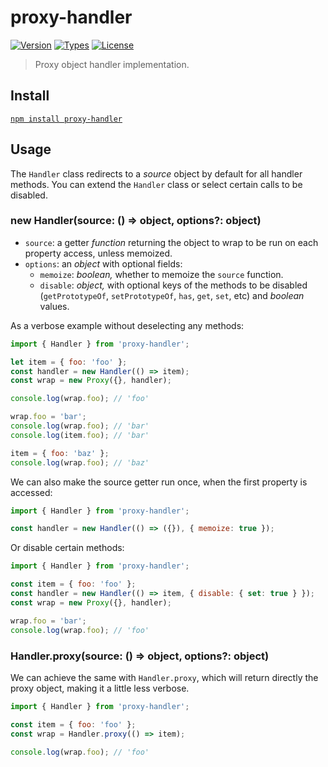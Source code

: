 # proxy-handler

[![Version](https://img.shields.io/npm/v/proxy-handler.svg)](https://www.npmjs.com/package/proxy-handler)
[![Types](https://img.shields.io/npm/types/proxy-handler.svg)](https://www.npmjs.com/package/proxy-handler)
[![License](https://img.shields.io/github/license/rafamel/proxy-handler.svg)](https://github.com/rafamel/proxy-handler/blob/master/LICENSE)

> Proxy object handler implementation.

## Install

[`npm install proxy-handler`](https://www.npmjs.com/package/proxy-handler)

## Usage

The `Handler` class redirects to a *source* object by default for all handler methods. You can extend the `Handler` class or select certain calls to be disabled.

### new Handler(source: () => object, options?: object)

* `source`: a getter *function* returning the object to wrap to be run on each property access, unless memoized.
* `options`: an *object* with optional fields:
  * `memoize`: *boolean,* whether to memoize the `source` function.
  * `disable`: *object,* with optional keys of the methods to be disabled (`getPrototypeOf`, `setPrototypeOf`, `has`, `get`, `set`, etc) and *boolean* values.

As a verbose example without deselecting any methods:

```javascript
import { Handler } from 'proxy-handler';

let item = { foo: 'foo' };
const handler = new Handler(() => item);
const wrap = new Proxy({}, handler);

console.log(wrap.foo); // 'foo'

wrap.foo = 'bar';
console.log(wrap.foo); // 'bar'
console.log(item.foo); // 'bar'

item = { foo: 'baz' };
console.log(wrap.foo); // 'baz'
```

We can also make the source getter run once, when the first property is accessed:

```javascript
import { Handler } from 'proxy-handler';

const handler = new Handler(() => ({}), { memoize: true });
```

Or disable certain methods:

```javascript
import { Handler } from 'proxy-handler';

const item = { foo: 'foo' };
const handler = new Handler(() => item, { disable: { set: true } });
const wrap = new Proxy({}, handler);

wrap.foo = 'bar';
console.log(wrap.foo); // 'foo'
```

### Handler.proxy(source: () => object, options?: object)

We can achieve the same with `Handler.proxy`, which will return directly the proxy object, making it a little less verbose.

```javascript
import { Handler } from 'proxy-handler';

const item = { foo: 'foo' };
const wrap = Handler.proxy(() => item);

console.log(wrap.foo); // 'foo'
```

